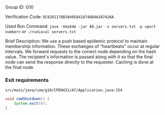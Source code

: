 Group ID: G10

Verification Code: `DC8261178B304058410748D4A107426A`

Used Run Command: `java -Xmx64m -jar A9.jar -s servers.txt -p <port number>` or `./runLocal servers.txt`

Brief Description: We use a push based epidemic protocol to maintain membership information.
These exchanges of "heartbeats" occur at regular intervals. We forward requests
to the correct node depending on the hash value. The recipient's information is
passed along with it so that the final node can send the response directly to the
requester. Caching is done at the final node.

### Exit requirements

`src/main/java/com/g10/CPEN431/A7/Application.java:154`
```java
void cmdShutdown() {
    System.exit(0);
}
```